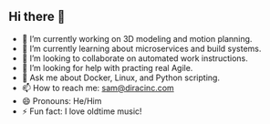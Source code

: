 ## Hi there 👋

- 🔭 I’m currently working on 3D modeling and motion planning.
- 🌱 I’m currently learning about microservices and build systems.
- 👯 I’m looking to collaborate on automated work instructions.
- 🤔 I’m looking for help with practing real Agile.
- 💬 Ask me about Docker, Linux, and Python scripting.
- 📫 How to reach me: sam@diracinc.com
- 😄 Pronouns: He/Him
- ⚡ Fun fact: I love oldtime music!

